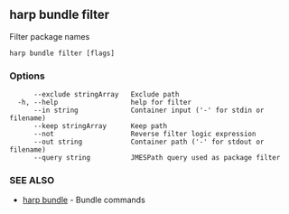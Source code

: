 ## harp bundle filter

Filter package names

```
harp bundle filter [flags]
```

### Options

```
      --exclude stringArray   Exclude path
  -h, --help                  help for filter
      --in string             Container input ('-' for stdin or filename)
      --keep stringArray      Keep path
      --not                   Reverse filter logic expression
      --out string            Container path ('-' for stdout or filename)
      --query string          JMESPath query used as package filter
```

### SEE ALSO

* [harp bundle](harp_bundle.md)	 - Bundle commands

